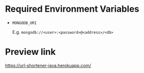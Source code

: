# Required Environment Variables
- `MONGODB_URI`

    E.g. `mongodb://<user>:<password>@<address>/<db>`

# Preview link
https://url-shortener-java.herokuapp.com/